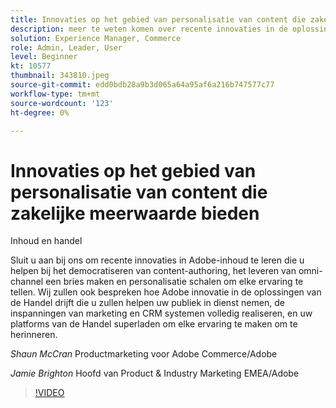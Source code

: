 ```yaml
---
title: Innovaties op het gebied van personalisatie van content die zakelijke meerwaarde bieden
description: meer te weten komen over recente innovaties in de oplossing Adobe content en over hoe Adobe de drijvende kracht is achter innovatie in handelsoplossingen
solution: Experience Manager, Commerce
role: Admin, Leader, User
level: Beginner
kt: 10577
thumbnail: 343810.jpeg
source-git-commit: edd0bdb28a9b3d065a64a95af6a216b747577c77
workflow-type: tm+mt
source-wordcount: '123'
ht-degree: 0%

---
```


# Innovaties op het gebied van personalisatie van content die zakelijke meerwaarde bieden

Inhoud en handel

Sluit u aan bij ons om recente innovaties in Adobe-inhoud te leren die u helpen bij het democratiseren van content-authoring, het leveren van omni-channel een bries maken en personalisatie schalen om elke ervaring te tellen.  Wij zullen ook bespreken hoe Adobe innovatie in de oplossingen van de Handel drijft die u zullen helpen uw publiek in dienst nemen, de inspanningen van marketing en CRM systemen volledig realiseren, en uw platforms van de Handel superladen om elke ervaring te maken om te herinneren.

*Shaun McCran* Productmarketing voor Adobe Commerce/Adobe

*Jamie Brighton* Hoofd van Product &amp; Industry Marketing EMEA/Adobe

>[!VIDEO](https://video.tv.adobe.com/v/343810/?quality=12&learn=on)

